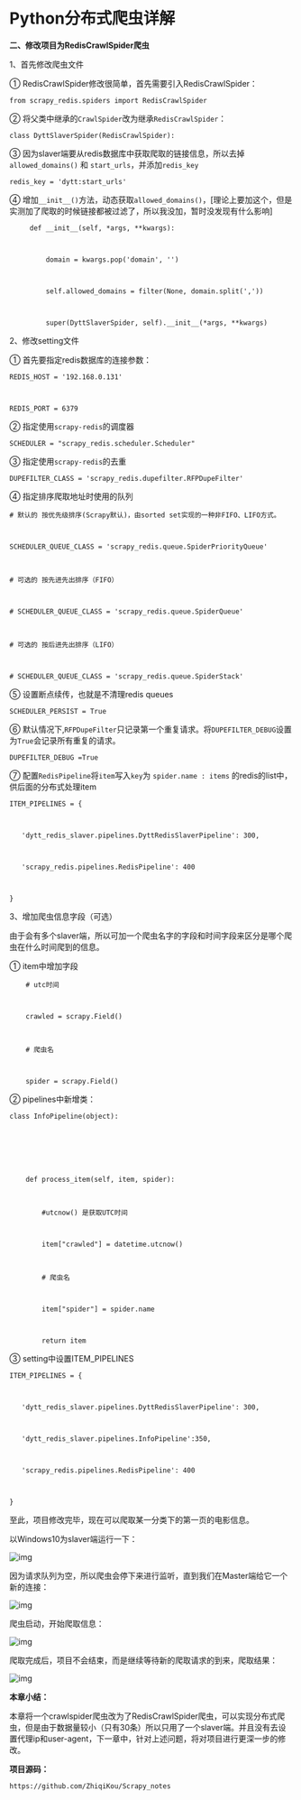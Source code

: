 # Python分布式爬虫详解



**二、修改项目为RedisCrawlSpider爬虫**

1、首先修改爬虫文件

① RedisCrawlSpider修改很简单，首先需要引入RedisCrawlSpider：

```
from scrapy_redis.spiders import RedisCrawlSpider

```

② 将父类中继承的`CrawlSpider`改为继承`RedisCrawlSpider`：

```
class DyttSlaverSpider(RedisCrawlSpider):

```

③ 因为slaver端要从redis数据库中获取爬取的链接信息，所以去掉`allowed_domains()` 和 `start_urls`，并添加`redis_key`

```
redis_key = 'dytt:start_urls'

```

④ 增加`__init__()`方法，动态获取`allowed_domains()`，[理论上要加这个，但是实测加了爬取的时候链接都被过滤了，所以我没加，暂时没发现有什么影响]

```
     def __init__(self, *args, **kwargs):



         domain = kwargs.pop('domain', '')



         self.allowed_domains = filter(None, domain.split(','))



         super(DyttSlaverSpider, self).__init__(*args, **kwargs)
```

2、修改setting文件

① 首先要指定redis数据库的连接参数：

```
REDIS_HOST = '192.168.0.131'



REDIS_PORT = 6379
```

② 指定使用`scrapy-redis`的调度器

```
SCHEDULER = "scrapy_redis.scheduler.Scheduler"

```

③ 指定使用`scrapy-redis`的去重

```
DUPEFILTER_CLASS = 'scrapy_redis.dupefilter.RFPDupeFilter'

```

④ 指定排序爬取地址时使用的队列

```
# 默认的 按优先级排序(Scrapy默认)，由sorted set实现的一种非FIFO、LIFO方式。



SCHEDULER_QUEUE_CLASS = 'scrapy_redis.queue.SpiderPriorityQueue'



# 可选的 按先进先出排序（FIFO）



# SCHEDULER_QUEUE_CLASS = 'scrapy_redis.queue.SpiderQueue'



# 可选的 按后进先出排序（LIFO）



# SCHEDULER_QUEUE_CLASS = 'scrapy_redis.queue.SpiderStack'
```

⑤ 设置断点续传，也就是不清理redis queues

```
SCHEDULER_PERSIST = True

```

⑥ 默认情况下,`RFPDupeFilter`只记录第一个重复请求。将`DUPEFILTER_DEBUG`设置为`True`会记录所有重复的请求。

```
DUPEFILTER_DEBUG =True

```

⑦ 配置`RedisPipeline`将`item`写入`key`为 `spider.name : items` 的redis的list中，供后面的分布式处理item

```
ITEM_PIPELINES = {



   'dytt_redis_slaver.pipelines.DyttRedisSlaverPipeline': 300,



   'scrapy_redis.pipelines.RedisPipeline': 400



}
```

3、增加爬虫信息字段（可选）

由于会有多个slaver端，所以可加一个爬虫名字的字段和时间字段来区分是哪个爬虫在什么时间爬到的信息。

① item中增加字段

```
    # utc时间



    crawled = scrapy.Field()



    # 爬虫名



    spider = scrapy.Field()
```

② pipelines中新增类：

```
class InfoPipeline(object):



 



    def process_item(self, item, spider):



        #utcnow() 是获取UTC时间



        item["crawled"] = datetime.utcnow()



        # 爬虫名



        item["spider"] = spider.name



        return item
```

③ setting中设置ITEM_PIPELINES

```
ITEM_PIPELINES = {



   'dytt_redis_slaver.pipelines.DyttRedisSlaverPipeline': 300,



   'dytt_redis_slaver.pipelines.InfoPipeline':350,



   'scrapy_redis.pipelines.RedisPipeline': 400



}
```

至此，项目修改完毕，现在可以爬取某一分类下的第一页的电影信息。

以Windows10为slaver端运行一下：

![img](https://img-blog.csdn.net/20181020160653715?watermark/2/text/aHR0cHM6Ly9ibG9nLmNzZG4ubmV0L3podXNvbmd6aXll/font/5a6L5L2T/fontsize/400/fill/I0JBQkFCMA==/dissolve/70)

因为请求队列为空，所以爬虫会停下来进行监听，直到我们在Master端给它一个新的连接：

![img](https://img-blog.csdn.net/20181020160703412?watermark/2/text/aHR0cHM6Ly9ibG9nLmNzZG4ubmV0L3podXNvbmd6aXll/font/5a6L5L2T/fontsize/400/fill/I0JBQkFCMA==/dissolve/70)

爬虫启动，开始爬取信息：

![img](https://img-blog.csdn.net/2018102016071226?watermark/2/text/aHR0cHM6Ly9ibG9nLmNzZG4ubmV0L3podXNvbmd6aXll/font/5a6L5L2T/fontsize/400/fill/I0JBQkFCMA==/dissolve/70)

爬取完成后，项目不会结束，而是继续等待新的爬取请求的到来，爬取结果：

![img](https://img-blog.csdn.net/20181020160725419?watermark/2/text/aHR0cHM6Ly9ibG9nLmNzZG4ubmV0L3podXNvbmd6aXll/font/5a6L5L2T/fontsize/400/fill/I0JBQkFCMA==/dissolve/70)

**本章小结：**

本章将一个crawlspider爬虫改为了RedisCrawlSpider爬虫，可以实现分布式爬虫，但是由于数据量较小（只有30条）所以只用了一个slaver端。并且没有去设置代理ip和user-agent，下一章中，针对上述问题，将对项目进行更深一步的修改。

**项目源码：**

```
https://github.com/ZhiqiKou/Scrapy_notes
```